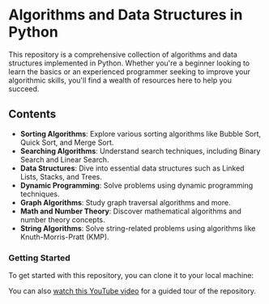 # Algorithms and Data Structures in Python

This repository is a comprehensive collection of algorithms and data structures implemented in Python. Whether you're a beginner looking to learn the basics or an experienced programmer seeking to improve your algorithmic skills, you'll find a wealth of resources here to help you succeed.

## Contents
- **Sorting Algorithms**: Explore various sorting algorithms like Bubble Sort, Quick Sort, and Merge Sort.
- **Searching Algorithms**: Understand search techniques, including Binary Search and Linear Search.
- **Data Structures**: Dive into essential data structures such as Linked Lists, Stacks, and Trees.
- **Dynamic Programming**: Solve problems using dynamic programming techniques.
- **Graph Algorithms**: Study graph traversal algorithms and more.
- **Math and Number Theory**: Discover mathematical algorithms and number theory concepts.
- **String Algorithms**: Solve string-related problems using algorithms like Knuth-Morris-Pratt (KMP).

### Getting Started

To get started with this repository, you can clone it to your local machine:





You can also [watch this YouTube video](https://www.youtube.com/watch?v=8hly31xKli0&t=6747s) for a guided tour of the repository.

